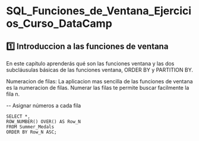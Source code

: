 # SQL_Funciones_de_Ventana_Ejercicios_Curso_DataCamp







## 1️⃣ Introduccion a las funciones de ventana
En este capítulo aprenderás qué son las funciones ventana y las dos subcláusulas básicas de las funciones ventana, ORDER BY y PARTITION BY.

Numeracion de filas: La aplicacion mas sencilla de las funciones de ventana es la numeracion de filas. Numerar las filas te permite buscar facilmente la fila n.

-- Asignar números a cada fila

```
SELECT *,
ROW_NUMBER() OVER() AS Row_N
FROM Summer_Medals
ORDER BY Row_N ASC;
```
